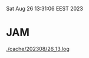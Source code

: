 Sat Aug 26 13:31:06 EEST 2023
# JAM
<a href='./cache/202308/26_13.log'>./cache/202308/26_13.log</a>
